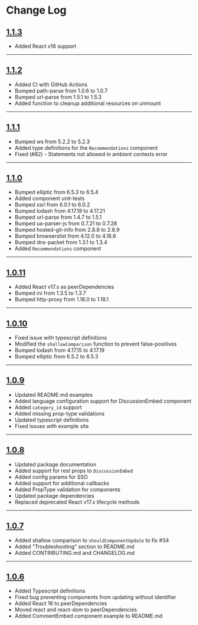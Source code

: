 # Change Log

## [1.1.3](https://github.com/disqus/disqus-react/releases/tag/1.1.2)  
  * Added React v18 support

----

## [1.1.2](https://github.com/disqus/disqus-react/releases/tag/1.1.2)  
  * Added CI with GitHub Actions
  * Bumped path-parse from 1.0.6 to 1.0.7
  * Bumped url-parse from 1.5.1 to 1.5.3
  * Added function to cleanup additional resources on unmount

----

## [1.1.1](https://github.com/disqus/disqus-react/releases/tag/1.1.1)  
  * Bumped ws from 5.2.2 to 5.2.3
  * Added type definitions for the `Recommendations` component
  * Fixed (#82) - Statements not allowed in ambient contexts error

----

## [1.1.0](https://github.com/disqus/disqus-react/releases/tag/1.1.0)  
  * Bumped elliptic from 6.5.3 to 6.5.4
  * Added component unit-tests
  * Bumped ssri from 6.0.1 to 6.0.2
  * Bumped lodash from 4.17.19 to 4.17.21
  * Bumped url-parse from 1.4.7 to 1.5.1
  * Bumped ua-parser-js from 0.7.21 to 0.7.28
  * Bumped hosted-git-info from 2.8.8 to 2.8.9
  * Bumped browserslist from 4.12.0 to 4.16.6
  * Bumped dns-packet from 1.3.1 to 1.3.4
  * Added `Recommendations` component

----

## [1.0.11](https://github.com/disqus/disqus-react/releases/tag/1.0.11)  
  * Added React v17.x as peerDependencies
  * Bumped ini from 1.3.5 to 1.3.7
  * Bumped http-proxy from 1.18.0 to 1.18.1

----

## [1.0.10](https://github.com/disqus/disqus-react/releases/tag/1.0.10)  
  * Fixed issue with typescript definitions
  * Modified the `shallowComparison` function to prevent false-positives
  * Bumped lodash from 4.17.15 to 4.17.19
  * Bumped elliptic from 6.5.2 to 6.5.3

----

## [1.0.9](https://github.com/disqus/disqus-react/releases/tag/1.0.9)  
  * Updated README.md examples
  * Added language configuration support for DiscussionEmbed component
  * Added `category_id` support
  * Added missing prop-type validations
  * Updated typescript definitions
  * Fixed issues with example site

----

## [1.0.8](https://github.com/disqus/disqus-react/releases/tag/1.0.8)  
  * Updated package documentation
  * Added support for rest props to `DiscussionEmbed`
  * Added config params for SSO
  * Added support for additional callbacks
  * Added PropType validation for components
  * Updated package dependencies
  * Replaced deprecated React v17.x lifecycle methods

----

## [1.0.7](https://github.com/disqus/disqus-react/releases/tag/1.0.7)  
  * Added shallow comparison to `shouldComponentUpdate` to fix #34
  * Added "Troubleshooting" section to README.md
  * Added CONTRIBUTING.md and CHANGELOG.md

----

## [1.0.6](https://github.com/disqus/disqus-react/releases/tag/1.0.6)  
  * Added Typescript definitions
  * Fixed bug preventing components from updating without identifier
  * Added React 16 to peerDependencies
  * Moved react and react-dom to peerDependencies
  * Added CommentEmbed component example to README.md
